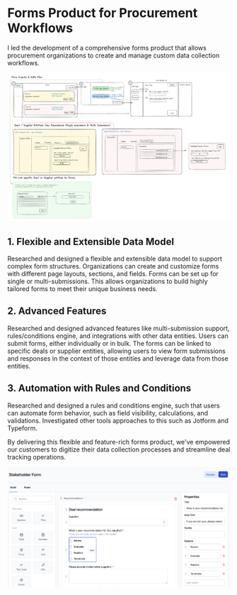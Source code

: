 # Forms Product for Procurement Workflows

I led the development of a comprehensive forms product that allows procurement organizations to create and manage custom data collection workflows.

![Alt Text](images/Forms.png)

## 1. Flexible and Extensible Data Model

Researched and designed a flexible and extensible data model to support complex form structures. Organizations can create and customize forms with different page layouts, sections, and fields. Forms can be set up for single or multi-submissions. This allows organizations to build highly tailored forms to meet their unique business needs.

## 2. Advanced Features

Researched and designed advanced features like multi-submission support, rules/conditions engine, and integrations with other data entities. Users can submit forms, either individually or in bulk. The forms can be linked to specific deals or supplier entities, allowing users to view form submissions and responses in the context of those entities and leverage data from those entities.

## 3. Automation with Rules and Conditions

Researched and designed a rules and conditions engine, such that users can automate form behavior, such as field visibility, calculations, and validations. Investigated other tools approaches to this such as Jotform and Typeform.

By delivering this flexible and feature-rich forms product, we've empowered our customers to digitize their data collection processes and streamline deal tracking operations.

![Alt Text](images/FormsUI.png)

